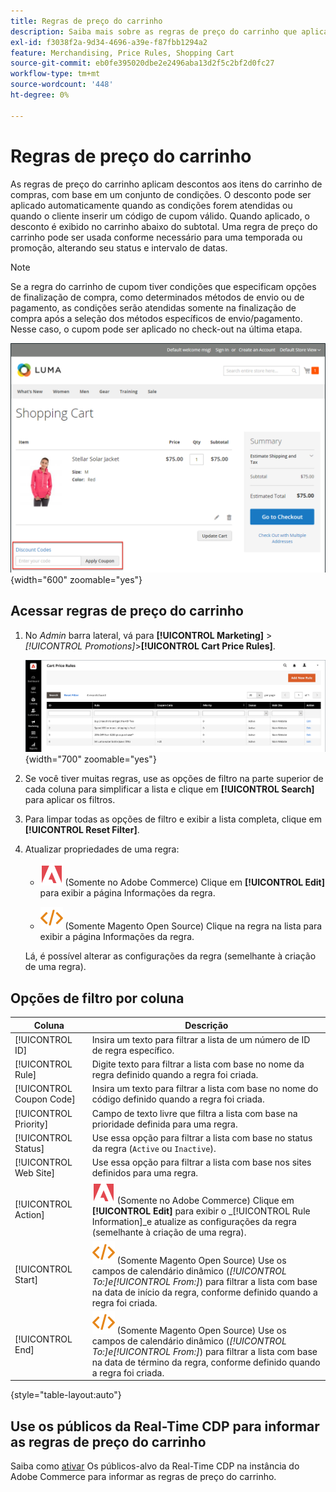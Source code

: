 ```yaml
---
title: Regras de preço do carrinho
description: Saiba mais sobre as regras de preço do carrinho que aplicam descontos aos itens do carrinho com base em um conjunto de condições.
exl-id: f3038f2a-9d34-4696-a39e-f87fbb1294a2
feature: Merchandising, Price Rules, Shopping Cart
source-git-commit: eb0fe395020dbe2e2496aba13d2f5c2bf2d0fc27
workflow-type: tm+mt
source-wordcount: '448'
ht-degree: 0%

---
```


# Regras de preço do carrinho

As regras de preço do carrinho aplicam descontos aos itens do carrinho de compras, com base em um conjunto de condições. O desconto pode ser aplicado automaticamente quando as condições forem atendidas ou quando o cliente inserir um código de cupom válido. Quando aplicado, o desconto é exibido no carrinho abaixo do subtotal. Uma regra de preço do carrinho pode ser usada conforme necessário para uma temporada ou promoção, alterando seu status e intervalo de datas.

>[!NOTE]
>
>Se a regra do carrinho de cupom tiver condições que especificam opções de finalização de compra, como determinados métodos de envio ou de pagamento, as condições serão atendidas somente na finalização de compra após a seleção dos métodos específicos de envio/pagamento. Nesse caso, o cupom pode ser aplicado no check-out na última etapa.

![Exemplo de vitrine - cupom de aplicação do carrinho](./assets/storefront-cart-apply-coupon.png){width="600" zoomable="yes"}

## Acessar regras de preço do carrinho

1. No _Admin_ barra lateral, vá para **[!UICONTROL Marketing]** > _[!UICONTROL Promotions]_>**[!UICONTROL Cart Price Rules]**.

   ![Regra de preço do carrinho](./assets/price-rule-cart.png){width="700" zoomable="yes"}

1. Se você tiver muitas regras, use as opções de filtro na parte superior de cada coluna para simplificar a lista e clique em **[!UICONTROL Search]** para aplicar os filtros.

1. Para limpar todas as opções de filtro e exibir a lista completa, clique em **[!UICONTROL Reset Filter]**.

1. Atualizar propriedades de uma regra:

   - ![Adobe Commerce](../assets/adobe-logo.svg) (Somente no Adobe Commerce) Clique em **[!UICONTROL Edit]** para exibir a página Informações da regra.

   - ![Magento Open Source](../assets/open-source.svg) (Somente Magento Open Source) Clique na regra na lista para exibir a página Informações da regra.

   Lá, é possível alterar as configurações da regra (semelhante à criação de uma regra).

## Opções de filtro por coluna

| Coluna | Descrição |
|--- |--- |
| [!UICONTROL ID] | Insira um texto para filtrar a lista de um número de ID de regra específico. |
| [!UICONTROL Rule] | Digite texto para filtrar a lista com base no nome da regra definido quando a regra foi criada. |
| [!UICONTROL Coupon Code] | Insira um texto para filtrar a lista com base no nome do código definido quando a regra foi criada. |
| [!UICONTROL Priority] | Campo de texto livre que filtra a lista com base na prioridade definida para uma regra. |
| [!UICONTROL Status] | Use essa opção para filtrar a lista com base no status da regra (`Active` ou `Inactive`). |
| [!UICONTROL Web Site] | Use essa opção para filtrar a lista com base nos sites definidos para uma regra. |
| [!UICONTROL Action] | ![Adobe Commerce](../assets/adobe-logo.svg) (Somente no Adobe Commerce) Clique em **[!UICONTROL Edit]** para exibir o _[!UICONTROL Rule Information]_e atualize as configurações da regra (semelhante à criação de uma regra). |
| [!UICONTROL Start] | ![Magento Open Source](../assets/open-source.svg) (Somente Magento Open Source) Use os campos de calendário dinâmico (_[!UICONTROL To:]_e_[!UICONTROL From:]_) para filtrar a lista com base na data de início da regra, conforme definido quando a regra foi criada. |
| [!UICONTROL End] | ![Magento Open Source](../assets/open-source.svg) (Somente Magento Open Source) Use os campos de calendário dinâmico (_[!UICONTROL To:]_e_[!UICONTROL From:]_) para filtrar a lista com base na data de término da regra, conforme definido quando a regra foi criada. |

{style="table-layout:auto"}

## Use os públicos da Real-Time CDP para informar as regras de preço do carrinho

Saiba como [ativar](../customers/audience-activation.md) Os públicos-alvo da Real-Time CDP na instância do Adobe Commerce para informar as regras de preço do carrinho.
